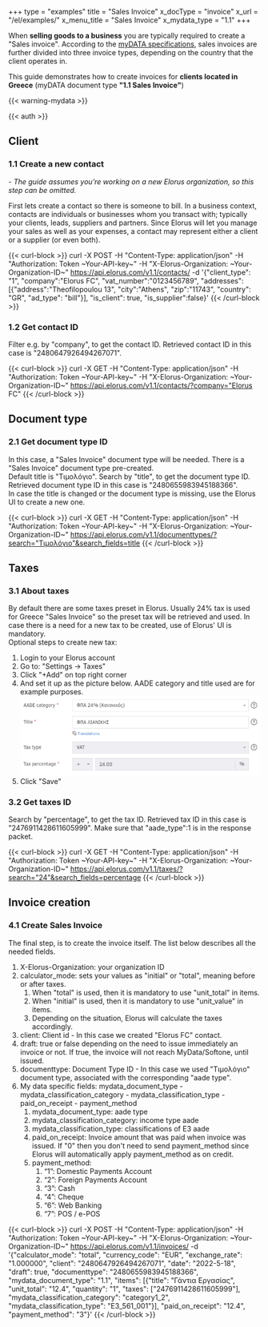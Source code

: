 +++
type = "examples"
title = "Sales Invoice"
x_docType = "invoice"
x_url = "/el/examples/"
x_menu_title = "Sales Invoice"
x_mydata_type = "1.1"
+++

When **selling goods to a business** you are typically required to create a "Sales invoice". According to the [myDATA specifications](https://www.aade.gr/myData/prodiagrafes), sales invoices are further divided into three invoice types, depending on the country that the client operates in.

This guide demonstrates how to create invoices for **clients located in Greece** (myDATA document type **"1.1 Sales Invoice"**)

{{< warning-mydata >}}

{{< auth >}}

Client
------

### 1.1 Create a new contact

_\- The guide assumes you're working on a new Elorus organization, so this step can be omitted._  
  
First lets create a contact so there is someone to bill. In a business context, contacts are individuals or businesses whom you transact with; typically your clients, leads, suppliers and partners. Since Elorus will let you manage your sales as well as your expenses, a contact may represent either a client or a supplier (or even both).  

{{< curl-block >}}
  curl -X POST -H "Content-Type: application/json" -H "Authorization: Token ~Your-API-key~" -H "X-Elorus-Organization: ~Your-Organization-ID~" https://api.elorus.com/v1.1/contacts/ -d '{"client_type": "1", "company":"Elorus FC", "vat_number":"0123456789", "addresses":[{"address":"Theofilopoulou 13", "city":"Athens", "zip":"11743", "country": "GR", "ad_type": "bill"}], "is_client": true, "is_supplier":false}'
{{< /curl-block >}}

  

### 1.2 Get contact ID

Filter e.g. by "company", to get the contact ID. Retrieved contact ID in this case is "2480647926494267071".  
  
{{< curl-block >}}
    curl -X GET -H "Content-Type: application/json" -H "Authorization: Token ~Your-API-key~" -H "X-Elorus-Organization: ~Your-Organization-ID~" https://api.elorus.com/v1.1/contacts/?company="Elorus FC"
{{< /curl-block >}}

Document type
-------------

### 2.1 Get document type ID

In this case, a "Sales Invoice" document type will be needed. There is a "Sales Invoice" document type pre-created.  
Default title is "Τιμολόγιο". Search by "title", to get the document type ID. Retrieved document type ID in this case is "2480655983945188366".  
In case the title is changed or the document type is missing, use the Elorus UI to create a new one.  

{{< curl-block >}}
    curl -X GET -H "Content-Type: application/json" -H "Authorization: Token ~Your-API-key~" -H "X-Elorus-Organization: ~Your-Organization-ID~" https://api.elorus.com/v1.1/documenttypes/?search="Τιμολόγιο"&search_fields=title
{{< /curl-block >}}
  

Taxes
-----

### 3.1 About taxes

By default there are some taxes preset in Elorus. Usually 24% tax is used for Greece "Sales Invoice" so the preset tax will be retrieved and used. In case there is a need for a new tax to be created, use of Elorus' UI is mandatory.  
Optional steps to create new tax:

1.  Login to your Elorus account
2.  Go to: "Settings -> Taxes"
3.  Click "+Add" on top right corner
4.  And set it up as the picture below. AADE category and title used are for example purposes. ![](/img/examples/common/tax.png)
5.  Click "Save"

  

### 3.2 Get taxes ID

Search by "percentage", to get the tax ID. Retrieved tax ID in this case is "2476911428611605999". Make sure that "aade\_type":1 is in the response packet.  

{{< curl-block >}}
curl -X GET -H "Content-Type: application/json" -H "Authorization: Token ~Your-API-key~" -H "X-Elorus-Organization: ~Your-Organization-ID~" https://api.elorus.com/v1.1/taxes/?search="24"&search_fields=percentage
{{< /curl-block >}}
  

Invoice creation
----------------

### 4.1 Create Sales Invoice

The final step, is to create the invoice itself. The list below describes all the needed fields.

1.  X-Elorus-Organization: your organization ID
2.  calculator\_mode: sets your values as "initial" or "total", meaning before or after taxes.
    1.  When "total" is used, then it is mandatory to use "unit\_total" in items.
    2.  When "initial" is used, then it is mandatory to use "unit\_value" in items.
    3.  Depending on the situation, Elorus will calculate the taxes accordingly.
3.  client: Client id - In this case we created "Elorus FC" contact.
4.  draft: true or false depending on the need to issue immediately an invoice or not. If true, the invoice will not reach MyData/Softone, until issued.
5.  documenttype: Document Type ID - In this case we used "Τιμολόγιο" document type, associated with the corresponding "aade type".
6.  My data specific fields: mydata\_document\_type - mydata\_classification\_category - mydata\_classification\_type - paid\_on\_receipt - payment\_method
    1.  mydata\_document\_type: aade type
    2.  mydata\_classification\_category: income type aade
    3.  mydata\_classification\_type: classifications of Ε3 aade
    4.  paid\_on\_receipt: Invoice amount that was paid when invoice was issued. If "0" then you don't need to send payment\_method since Elorus will automatically apply payment\_method as on credit.
    5.  payment\_method:
        1. “1”: Domestic Payments Account
        2. “2”: Foreign Payments Account
        3. “3”: Cash
        4. “4”: Cheque
        5. “6”: Web Banking
        6. “7”: POS / e-POS

{{< curl-block >}}
curl -X POST -H "Content-Type: application/json" -H "Authorization: Token ~Your-API-key~" -H "X-Elorus-Organization: ~Your-Organization-ID~" https://api.elorus.com/v1.1/invoices/ -d '{"calculator_mode": "total", "currency_code": "EUR", "exchange_rate": "1.000000", "client": "2480647926494267071", "date": "2022-5-18", "draft": true, "documenttype": "2480655983945188366", "mydata_document_type": "1.1", "items": [{"title": "Γάντια Εργασίας", "unit_total": "12.4", "quantity": "1", "taxes": ["2476911428611605999"], "mydata_classification_category": "category1_2", "mydata_classification_type": "E3_561_001"}], "paid_on_receipt": "12.4", "payment_method": "3"}'
{{< /curl-block >}}